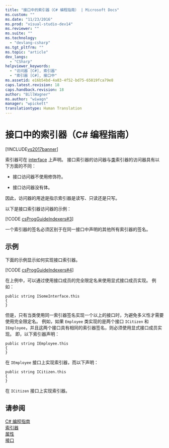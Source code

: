 ```yaml
---
title: "接口中的索引器（C# 编程指南） | Microsoft Docs"
ms.custom: ""
ms.date: "11/23/2016"
ms.prod: "visual-studio-dev14"
ms.reviewer: ""
ms.suite: ""
ms.technology: 
  - "devlang-csharp"
ms.tgt_pltfrm: ""
ms.topic: "article"
dev_langs: 
  - "CSharp"
helpviewer_keywords: 
  - "访问器 [C#], 索引器"
  - "索引器 [C#], 接口中"
ms.assetid: e16b54bd-4a83-4f52-bd75-65819fca79e8
caps.latest.revision: 18
caps.handback.revision: 18
author: "BillWagner"
ms.author: "wiwagn"
manager: "wpickett"
translationtype: Human Translation
---
```

# 接口中的索引器（C# 编程指南）
[!INCLUDE[vs2017banner](../../../csharp/includes/vs2017banner.md)]

索引器可在 [interface](../../../csharp/language-reference/keywords/interface.md) 上声明。  接口索引器的访问器与[类](../../../csharp/language-reference/keywords/class.md)索引器的访问器具有以下方面的不同：  
  
-   接口访问器不使用修饰符。  
  
-   接口访问器没有体。  
  
 因此，访问器的用途是指示索引器是读写、只读还是只写。  
  
 以下是接口索引器访问器的示例：  
  
 [!CODE [csProgGuideIndexers#3](../CodeSnippet/VS_Snippets_VBCSharp/csProgGuideIndexers#3)]  
  
 一个索引器的签名必须区别于在同一接口中声明的其他所有索引器的签名。  
  
## 示例  
 下面的示例显示如何实现接口索引器。  
  
 [!CODE [csProgGuideIndexers#4](../CodeSnippet/VS_Snippets_VBCSharp/csProgGuideIndexers#4)]  
  
 在上例中，可以通过使用接口成员的完全限定名来使用显式接口成员实现。  例如：  
  
```  
public string ISomeInterface.this   
{   
}   
```  
  
 但是，只有当类使用同一索引器签名实现一个以上的接口时，为避免多义性才需要使用完全限定名。  例如，如果  `Employee` 类实现的是两个接口 `ICitizen` 和 `IEmployee`，并且这两个接口具有相同的索引器签名，则必须使用显式接口成员实现。  即，以下索引器声明：  
  
```  
public string IEmployee.this   
{   
}   
```  
  
 在 `IEmployee` 接口上实现索引器，而以下声明：  
  
```  
public string ICitizen.this   
{   
}   
```  
  
 在 `ICitizen` 接口上实现索引器。  
  
## 请参阅  
 [C\# 编程指南](../../../csharp/programming-guide/index.md)   
 [索引器](../../../csharp/programming-guide/indexers/index.md)   
 [属性](../../../csharp/programming-guide/classes-and-structs/properties.md)   
 [接口](../../../csharp/programming-guide/interfaces/index.md)